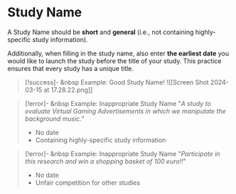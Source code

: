 
# Study Name

A Study Name should be **short** and **general** (i.e., not containing highly-specific study information).

Additionally, when filling in the study name, also enter **the earliest date** you would like to launch the study before the title of your study. This practice ensures that every study has a unique title.

>[!success]- <i class="fa-regular fa-thumbs-up"></i> &nbsp Example: Good Study Name!
>![[Screen Shot 2024-03-15 at 17.28.22.png]]

>[!error]- <i class="fa-regular fa-circle-xmark"></i> &nbsp Example: Inappropriate Study Name
>"*A study to evaluate Virtual Gaming Advertisements in which we manipulate the background music.*"
>
>- No date
>- Containing highly-specific study information 

>[!error]- <i class="fa-regular fa-circle-xmark"></i> &nbsp Example: Inappropriate Study Name
>"*Participate in this research and win a shopping basket of 100 euro!!*"
>
>- No date 
>- Unfair competition for other studies

